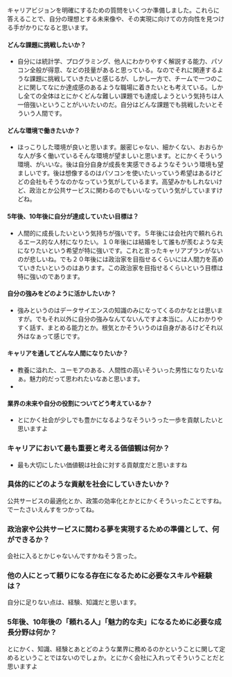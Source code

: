 
キャリアビジョンを明確にするための質問をいくつか準備しました。これらに答えることで、自分の理想とする未来像や、その実現に向けての方向性を見つける手がかりになると思います。

#### どんな課題に挑戦したいか？
- 自分には統計学、プログラミング、他人にわかりやすく解説する能力、パソコン全般が得意、などの技量があると思っている。なのでそれに関連するような課題に挑戦していきたいと感じるが、しかし一方で、チームで一つのことに関してなにか達成感のあるような職場に着きたいとも考えている。しかし全ての全体はとにかくどんな難しい課題でも達成しようという気持ちは人一倍強いということがいいたいのだ。自分はどんな課題でも挑戦したいとそういう人間です。

#### どんな環境で働きたいか？
- ほっこりした環境が良いと思います。厳密じゃない、細かくない、おおらかな人が多く働いているそんな環境が望ましいと思います。とにかくそういう環境、がいいな。後は自分自身が成長を実感できるようなそういう環境も望ましいです。後は想像するのはパソコンを使いたいっていう希望はあるけどどの会社もそうなのかなっていう気がしているます。高望みかもしれないけど、政治とか公共サービスに関わるのでもいいなっていう気がしていますけどね。

#### 5年後、10年後に自分が達成していたい目標は？
- 人間的に成長したいという気持ちが強いです。５年後には会社内で頼れられるエース的な人材になりたい。１０年後には結婚をして誰もが羨むような夫になりたいという希望が特に強いです。これと言ったキャリアプランがないのが悲しいね。でも２０年後には政治家を目指せるくらいには人間力を高めていきたいというのはあります。この政治家を目指せるくらいという目標は特に強いのであります。

#### 自分の強みをどのように活かしたいか？
- 強みというのはデータサイエンスの知識のみになってくるのかなとは思いますが。でもそれ以外に自分の強みなんてないんですよ本当に。人にわかりやすく話す、まとめる能力とか。根気とかそういうのは自身があるけどそれ以外はなぁって感じです。

#### キャリアを通してどんな人間になりたいか？
- 教養に溢れた、ユーモアのある、人間性の高いそういった男性になりたいなぁ。魅力的だって思われたいなあと思います。
- 
#### 業界の未来や自分の役割についてどう考えているか？
- とにかく社会が少しでも豊かになるようなそういうった一歩を貢献したいと思いますよ


### キャリアにおいて最も重要と考える価値観は何か？
- 最も大切にしたい価値観は社会に対する貢献度だと思いますね

### 具体的にどのような貢献を社会にしていきたいか？
公共サービスの最適化とか、政策の効率化とかとにかくそういったことですね。でーたさいえんすをつかってね。

### 政治家や公共サービスに関わる夢を実現するための準備として、何ができるか？
会社に入るとかじゃないんですかねそう言った。

### 他の人にとって頼りになる存在になるために必要なスキルや経験は？
自分に足りない点は、経験、知識だと思います。

### 5年後、10年後の「頼れる人」「魅力的な夫」になるために必要な成長分野は何か？
とにかく、知識、経験とあとどのような業界に務めるのかということに関して定めるということではないのでしょか。とにかく会社に入れってそういうことだと思いますよ

